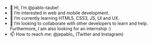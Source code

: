 - 👋 Hi, I’m @pablo-taube!
- 👀 I’m interested in web and mobile development.
- 🌱 I’m currently learning HTML5, CSS3, JS, UI and UX.
- 💞️ I’m looking to collaborate with other developers to learn and help. Furthermore, I am also looking for an internship :)
- 📫 How to reach me: @jepablo_ (Twitter and Instagram)

<!---
pablo-taube/pablo-taube is a ✨ special ✨ repository because its `README.md` (this file) appears on your GitHub profile.
You can click the Preview link to take a look at your changes.
--->
